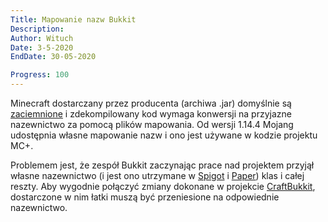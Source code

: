 ```yaml
---
Title: Mapowanie nazw Bukkit
Description:
Author: Wituch
Date: 3-5-2020
EndDate: 30-05-2020

Progress: 100
---
```


Minecraft dostarczany przez producenta (archiwa .jar) domyślnie są [zaciemnione](https://pl.wikipedia.org/wiki/Zaciemnianie_kodu) i zdekompilowany kod wymaga konwersji na przyjazne nazewnictwo za pomocą plików mapowania. Od wersji 1.14.4 Mojang udostępnia własne mapowanie nazw i ono jest używane w kodzie projektu MC+.

Problemem jest, że zespół Bukkit zaczynając prace nad projektem przyjął własne nazewnictwo (i jest ono utrzymane w [Spigot](https://hub.spigotmc.org/stash/projects/SPIGOT/repos/spigot) i [Paper](https://github.com/PaperMC/Paper)) klas i całej reszty. Aby wygodnie połączyć zmiany dokonane w projekcie [CraftBukkit](https://hub.spigotmc.org/stash/projects/SPIGOT/repos/craftbukkit), dostarczone w nim łatki muszą być przeniesione na odpowiednie nazewnictwo.
